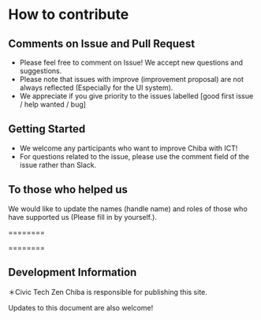 # How to contribute

## Comments on Issue and Pull Request
* Please feel free to comment on Issue! We accept new questions and suggestions.
* Please note that issues with improve (improvement proposal) are not always reflected (Especially for the UI system).
* We appreciate if you give priority to the issues labelled [good first issue / help wanted / bug]

## Getting Started
* We welcome any participants who want to improve Chiba with ICT!
* For questions related to the issue, please use the comment field of the issue rather than Slack.


## To those who helped us
We would like to update the names (handle name) and roles of those who have supported us (Please fill in by yourself.).

========


========

## Development Information
＊Civic Tech Zen Chiba is responsible for publishing this site.

Updates to this document are also welcome!
